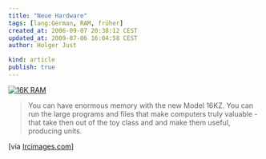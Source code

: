 ```yaml
---
title: "Neue Hardware"
tags: [lang:German, RAM, früher]
created_at: 2006-09-07 20:38:12 CEST
updated_at: 2009-07-06 16:04:58 CEST
author: Holger Just

kind: article
publish: true
---
```


[<img src="/media/2006/16K_RAM_small.jpg" alt="16K RAM" class="center" />](/media/2006/16K_RAM.jpg)

>You can have enormous memory with the new Model 16KZ. You can run the large programs and files that make computers truly valuable - that take then out of the toy class and and make them useful, producing units.

[via [Ircimages.com](http://ircimages.com/)]